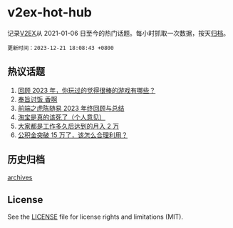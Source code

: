 # v2ex-hot-hub

 记录[V2EX](https://www.v2ex.com/)从 2021-01-06 日至今的热门话题。每小时抓取一次数据，按天[归档](archives)。

`更新时间：2023-12-21 18:08:43 +0800`

## 热议话题

1. [回顾 2023 年，你玩过的觉得很棒的游戏有哪些？](https://www.v2ex.com/t/1002140)
1. [奉旨讨饭 香啊](https://www.v2ex.com/t/1002169)
1. [前端之虎陈随易 2023 年终回顾与总结](https://www.v2ex.com/t/1002274)
1. [淘宝是真的该死了（个人意见）](https://www.v2ex.com/t/1002138)
1. [大家都是工作多久后达到的月入 2 万](https://www.v2ex.com/t/1002248)
1. [公积金突破 15 万了，该怎么合理利用？](https://www.v2ex.com/t/1002139)

## 历史归档

[archives](archives)

## License

See the [LICENSE](LICENSE) file for license rights and limitations (MIT).

